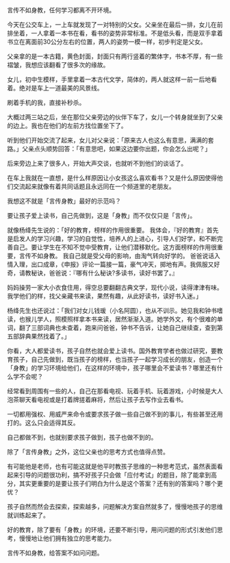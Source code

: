 言传不如身教，任何学习都离不开环境。

今天在公交车上，一上车就发现了一对特别的父女。父亲坐在最后一排，女儿在前排坐着，一人拿着一本书在看，看书的姿势非常标准。不是低头看，而是双手拿着书立在离面前30公分左右的位置，两人的姿势一模一样，初步判定是父女。

父亲拿的是一本古籍，黄色封面，封面只有两行竖着的繁体字，书本不厚，有一些褶皱，我想应该翻看了很多次的缘故。

女儿，初中生模样，手里拿着一本古代文学，简体的，两人就这样一前一后地看着。绝对是车上一道最美的风景线。

刷着手机的我，直接补秒杀。

大概过两三站之后，坐在那位父亲旁边的伙伴下车了，女儿一个转身就坐到了父亲的边上。我也在他们的左前方找位置坐下了。

听到他们开始交流了起来，女儿对父亲说：「原来古人也这么有意思，满满的套路。」父亲点头顺势回答：「有意思吧，如果这边要你出题，你会怎么出呢？」

后来旁边上来了很多人，开始大声交谈，也就听不到他们的谈话了。

在车上我就在一直想，是什么样原因让小女孩这么喜欢看书？又是什么原因使得他们交流起来就像有着共同话题且永远同在一个频道里的老朋友。

我想这不就是「言传身教」最好的示范吗？

要让孩子爱上读书，自己先做到，这是「身教」而不仅仅只是「言传」。

就像杨绛先生说的：「好的教育，榜样的作用很重要。
我体会，『好的教育』首先是启发人的学习兴趣，学习的自觉性，培养人的上进心，引导人们好学，和不断完善自己。要让学生在不知不觉中受教育，让他们潜移默化。这方面榜样的作用很重要，言传不如身教。
我自己就是受父母的影响，由淘气转向好学的。
爸爸说话入情入理，出口成章，《申报》评论一篇接一篇，豪气冲天，掷地有声。我佩服又好奇，请教秘诀，爸爸说：『哪有什么秘诀?多读书，读好书罢了。』

 
 
妈妈操劳一家大小衣食住用，得空总要翻翻古典文学，现代小说，读得津津有味。我学他们的样，找父亲藏书来读，果然有趣，从此好读书，读好书入迷。」

杨绛先生也还说过：「我们对女儿钱瑗（小名阿圆），也从不训示。她见我和钟书嗜读，也猴儿学人，照模照样拿本书来读，居然渐渐入道。她学外文，有个很难的单词，翻了三部词典也未查着，跑来问爸爸，钟书不告诉，让她自己继续查，查到第五部辞典果然找着了。」

你看，大人都爱读书，孩子自然也就会爱上读书。国外教育学者也做过研究，要教育孩子，自己先做到，既当孩子的榜样，也当孩子一起学习成长的朋友，创造一个「身教」的学习环境给他们，在这样的环境中，孩子哪里会不爱读书？哪里还有什么学不会呢？

经常看到周围有一些的人，自己在那看电视、玩着手机、玩着游戏，小时候是大人泡茶聊天看电视或是打着牌搓着麻将，然后让孩子去写作业去看书。

一切都用强权、用威严来命令或要求孩子做一些自己做不到的事儿，有些甚至还用打的。这么只会适得其反。

自己都做不到，也就别要求孩子做到，孩子也做不到的。

除了「言传身教」之外，这位父亲也的思考方式也值得点赞。

有可能他是老师，也有可能这就是他平时教孩子思维的一种思考范式，虽然表面看起来引导的问题很功利，搞不好孩子只会做「应付考试」的题目，除了能拿到高分，其实更重要的是要让孩子们明白为什么是这个答案？还有别的答案吗？哪个更优？

孩子自然而然会去探索，探索越多，问题解决方案自然就多了，慢慢地孩子的思维就训练起来了。

好的教育，除了要有「身教」的环境，还要不断引导，用问问题的形式引发他们思考，慢慢地让他们拥有独立的思考能力。

言传不如身教，给答案不如问问题。





